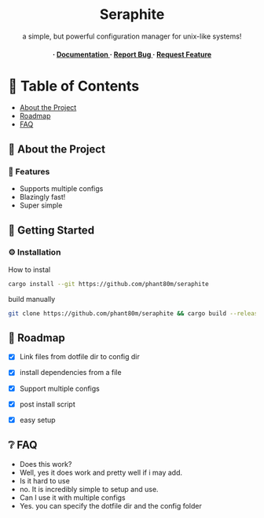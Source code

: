  <div align='center'>

<h1>Seraphite</h1>
<p>a simple, but powerful configuration manager for unix-like systems!</p>

<h4> <span> · </span> <a href="https://github.com/phant80m/Seraphite/blob/master/README.md"> Documentation </a> <span> · </span> <a href="https://github.com/phant80m/Seraphite/issues"> Report Bug </a> <span> · </span> <a href="https://github.com/phant80m/Seraphite/issues"> Request Feature </a> </h4>


</div>

# :notebook_with_decorative_cover: Table of Contents

- [About the Project](#star2-about-the-project)
- [Roadmap](#compass-roadmap)
- [FAQ](#grey_question-faq)


## :star2: About the Project

### :dart: Features
- Supports multiple configs
- Blazingly fast!
- Super simple


## :toolbox: Getting Started

### :gear: Installation

How to instal
```bash
cargo install --git https://github.com/phant80m/seraphite
```
build manually
```bash
git clone https://github.com/phant80m/seraphite && cargo build --release
```


## :compass: Roadmap

* [x] Link files from dotfile dir to config dir
* [x] install dependencies from a file
* [x] Support multiple configs
* [x] post install script
* [x] easy setup


## :grey_question: FAQ

- Does this work?
- Well, yes it does work and pretty well if i may add.
- Is it hard to use
- no. It is incredibly simple to setup and use.
- Can I use it with multiple configs
- Yes. you can specify the dotfile dir and the config folder
